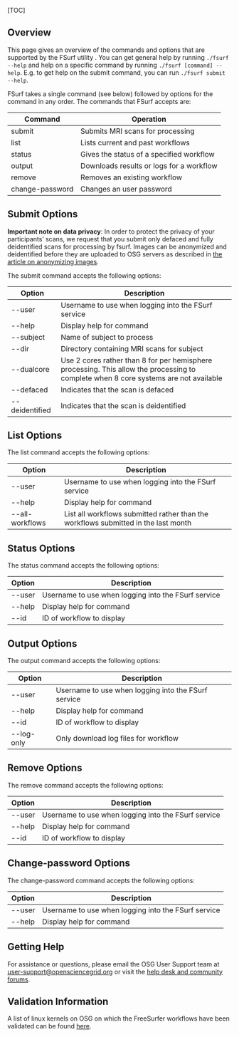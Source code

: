 [title]: - "FSurf Command Reference"
[TOC]


## Overview

This page gives an overview of the commands and options that are supported by
the FSurf utility .  You can get general help by running `./fsurf --help` and
help on a specific command by running `./fsurf [command] --help`.  E.g. to get
help on the submit command, you can run `./fsurf submit --help`.  

FSurf takes a single command (see below) followed by options for the command in
any order.  The commands that FSurf accepts are:

| Command | Operation |
| ------- | --------- |
| submit  | Submits MRI scans for processing | 
| list    | Lists current and past workflows |
| status  | Gives the status of a specified workflow | 
| output  | Downloads results or logs for a workflow |
| remove  | Removes an existing workflow | 
| change-password | Changes an user password | 


## Submit Options

**Important note on data privacy**:  In order to protect the privacy of your
participants’ scans, we request that you submit only defaced and fully
deidentified scans for processing by fsurf.  Images can be anonymized and
deidentified before they are uploaded to OSG servers as described in [the
article on anonymizing
images](https://support.opensciencegrid.org/support/solutions/articles/12000008493-anonymizing-images).

The submit command accepts the following options:

| Option | Description |
| ------ | ----------- |
| --user | Username to use when logging into the FSurf service |
| --help | Display help for command |
| --subject | Name of subject to process | 
| --dir | Directory containing MRI scans for subject |
| --dualcore | Use 2 cores rather than 8 for per hemisphere processing.  This allow the processing to complete when 8 core systems are not available |
| --defaced | Indicates that the scan is defaced |
| --deidentified | Indicates that the scan is deidentified |

## List Options

The list command accepts the following options:

| Option | Description |
| ------ | ----------- |
| --user | Username to use when logging into the FSurf service |
| --help | Display help for command |
| --all-workflows | List all workflows submitted rather than the workflows submitted in the last month | 

## Status Options

The status command accepts the following options:

| Option | Description |
| ------ | ----------- |
| --user | Username to use when logging into the FSurf service |
| --help | Display help for command |
| --id   | ID of workflow to display |

## Output Options

The output command accepts the following options:

| Option | Description |
| ------ | ----------- |
| --user | Username to use when logging into the FSurf service |
| --help | Display help for command |
| --id   | ID of workflow to display |
| --log-only | Only download log files for workflow  |

## Remove Options

The remove command accepts the following options:

| Option | Description |
| ------ | ----------- |
| --user | Username to use when logging into the FSurf service |
| --help | Display help for command |
| --id   | ID of workflow to display |


## Change-password Options

The change-password command accepts the following options:

| Option | Description |
| ------ | ----------- |
| --user | Username to use when logging into the FSurf service |
| --help | Display help for command |

## Getting Help
For assistance or questions, please email the OSG User Support team  at
[user-support@opensciencegrid.org](mailto:user-support@opensciencegrid.org) or
visit the [help desk and community forums](http://support.opensciencegrid.org).


## Validation Information
A list of linux kernels on OSG  on which the FreeSurfer workflows have been
validated can be found
[here](https://support.opensciencegrid.org/support/solutions/articles/12000008494-freesurfer-validation-on-the-osg-).
